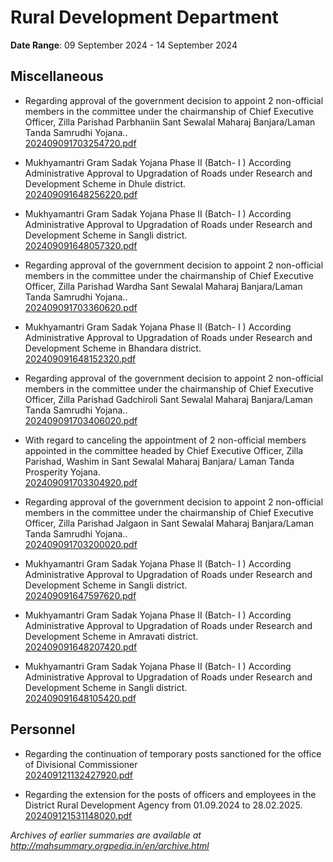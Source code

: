 # Rural Development Department

**Date Range**: 09 September 2024 - 14 September 2024


## Miscellaneous
- Regarding approval of the government decision to appoint 2 non-official members in the committee under the chairmanship of Chief Executive Officer, Zilla Parishad Parbhaniin Sant Sewalal Maharaj Banjara/Laman Tanda Samrudhi Yojana..\
  [202409091703254720.pdf](https://gr.maharashtra.gov.in/Site/Upload/Government%20Resolutions/English/202409091703254720.pdf)

- Mukhyamantri Gram Sadak Yojana Phase II  (Batch- I )                 According Administrative Approval to Upgradation of Roads under Research and                   Development Scheme in Dhule district.\
  [202409091648256220.pdf](https://gr.maharashtra.gov.in/Site/Upload/Government%20Resolutions/English/202409091648256220.pdf)

- Mukhyamantri Gram Sadak Yojana Phase II  (Batch- I )                 According Administrative Approval to Upgradation of Roads under Research and                   Development Scheme in Sangli district.\
  [202409091648057320.pdf](https://gr.maharashtra.gov.in/Site/Upload/Government%20Resolutions/English/202409091648057320.pdf)

- Regarding approval of the government decision to appoint 2 non-official members in the committee under the chairmanship of Chief Executive Officer, Zilla Parishad Wardha Sant Sewalal Maharaj Banjara/Laman Tanda Samrudhi Yojana..\
  [202409091703360620.pdf](https://gr.maharashtra.gov.in/Site/Upload/Government%20Resolutions/English/202409091703360620.pdf)

- Mukhyamantri Gram Sadak Yojana Phase II  (Batch- I )                 According Administrative Approval to Upgradation of Roads under Research and                   Development Scheme in Bhandara district.\
  [202409091648152320.pdf](https://gr.maharashtra.gov.in/Site/Upload/Government%20Resolutions/English/202409091648152320.pdf)

- Regarding approval of the government decision to appoint 2 non-official members in the committee under the chairmanship of Chief Executive Officer, Zilla Parishad Gadchiroli Sant Sewalal Maharaj Banjara/Laman Tanda Samrudhi Yojana..\
  [202409091703406020.pdf](https://gr.maharashtra.gov.in/Site/Upload/Government%20Resolutions/English/202409091703406020.pdf)

- With regard to canceling the appointment of 2 non-official members appointed in the committee headed by Chief Executive Officer, Zilla Parishad, Washim in Sant Sewalal Maharaj Banjara/ Laman Tanda Prosperity Yojana.\
  [202409091703304920.pdf](https://gr.maharashtra.gov.in/Site/Upload/Government%20Resolutions/English/202409091703304920.pdf)

- Regarding approval of the government decision to appoint 2 non-official members in the committee under the chairmanship of Chief Executive Officer, Zilla Parishad Jalgaon in Sant Sewalal Maharaj Banjara/Laman Tanda Samrudhi Yojana..\
  [202409091703200020.pdf](https://gr.maharashtra.gov.in/Site/Upload/Government%20Resolutions/English/202409091703200020.pdf)

- Mukhyamantri Gram Sadak Yojana Phase II  (Batch- I )                 According Administrative Approval to Upgradation of Roads under Research and                   Development Scheme in Sangli district.\
  [202409091647597620.pdf](https://gr.maharashtra.gov.in/Site/Upload/Government%20Resolutions/English/202409091647597620.pdf)

- Mukhyamantri Gram Sadak Yojana Phase II  (Batch- I )                 According Administrative Approval to Upgradation of Roads under Research and                   Development Scheme in Amravati district.\
  [202409091648207420.pdf](https://gr.maharashtra.gov.in/Site/Upload/Government%20Resolutions/English/202409091648207420.pdf)

- Mukhyamantri Gram Sadak Yojana Phase II  (Batch- I )                 According Administrative Approval to Upgradation of Roads under Research and                   Development Scheme in Sangli district.\
  [202409091648105420.pdf](https://gr.maharashtra.gov.in/Site/Upload/Government%20Resolutions/English/202409091648105420.pdf)

## Personnel
- Regarding the continuation of temporary posts sanctioned for the office of Divisional Commissioner\
  [202409121132427920.pdf](https://gr.maharashtra.gov.in/Site/Upload/Government%20Resolutions/English/202409121132427920.pdf)

- Regarding the extension  for the posts of officers and employees in the District Rural Development Agency from 01.09.2024 to 28.02.2025.\
  [202409121531148020.pdf](https://gr.maharashtra.gov.in/Site/Upload/Government%20Resolutions/English/202409121531148020.pdf)


*Archives of earlier summaries are available at http://mahsummary.orgpedia.in/en/archive.html*